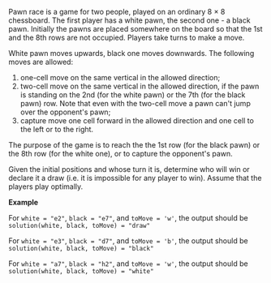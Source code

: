 Pawn race is a game for two people, played on an ordinary 8 × 8 chessboard. The first player has a white pawn, the second one - a black pawn. Initially the pawns are placed somewhere on the board so that the 1st and the 8th rows are not occupied. Players take turns to make a move.

White pawn moves upwards, black one moves downwards. The following moves are allowed:

1. one-cell move on the same vertical in the allowed direction;
2. two-cell move on the same vertical in the allowed direction, if the pawn is standing on the 2nd (for the white pawn) or the 7th (for the black pawn) row. Note that even with the two-cell move a pawn can't jump over the opponent's pawn;
3. capture move one cell forward in the allowed direction and one cell to the left or to the right.

The purpose of the game is to reach the the 1st row (for the black pawn) or the 8th row (for the white one), or to capture the opponent's pawn.

Given the initial positions and whose turn it is, determine who will win or declare it a draw (i.e. it is impossible for any player to win). Assume that the players play optimally.

**Example**

For `white = "e2"`, `black = "e7"`, and `toMove = 'w'`, the output should be
`solution(white, black, toMove) = "draw"`

For `white = "e3"`, `black = "d7"`, and `toMove = 'b'`, the output should be
`solution(white, black, toMove) = "black"`

For `white = "a7"`, `black = "h2"`, and `toMove = 'w'`, the output should be
`solution(white, black, toMove) = "white"`